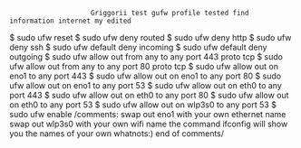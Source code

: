                         Griggorii test gufw profile tested find information internet my edited

$ sudo ufw reset
$ sudo ufw deny routed
$ sudo ufw deny http
$ sudo ufw deny ssh
$ sudo ufw default deny incoming
$ sudo ufw default deny outgoing
$ sudo ufw allow out from any to any port 443 proto tcp
$ sudo ufw allow out from any to any port 80 proto tcp
$ sudo ufw allow out on eno1 to any port 443
$ sudo ufw allow out on eno1 to any port 80
$ sudo ufw allow out on eno1 to any port 53
$ sudo ufw allow out on eth0 to any port 443
$ sudo ufw allow out on eth0 to any port 80
$ sudo ufw allow out on eth0 to any port 53
$ sudo ufw allow out on wlp3s0 to any port 53
$ sudo ufw enable
/comments: swap out eno1 with your own ethernet name
swap out wlp3s0 with your own wifi name
the command ifconfig will show you the names of your own whatnots:)
end of comments/
